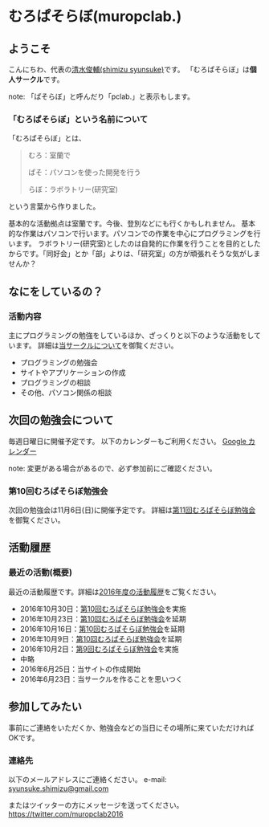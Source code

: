 # むろぱそらぼ(muropclab.)

## ようこそ
こんにちわ、代表の[清水俊輔(shimizu syunsuke)](md/member/001.shimizu.md)です。
「むろぱそらぼ」は**個人サークル**です。

note: 「ぱそらぼ」と呼んだり「pclab.」と表示もします。

### 「むろぱそらぼ」という名前について
「むろぱそらぼ」とは、

> むろ：室蘭で
>  
> ぱそ：パソコンを使った開発を行う
>  
> らぼ：ラボラトリー(研究室)

という言葉から作りました。

基本的な活動拠点は室蘭です。今後、登別などにも行くかもしれません。
基本的な作業はパソコンで行います。パソコンでの作業を中心にプログラミングを行います。
ラボラトリー(研究室)としたのは自発的に作業を行うことを目的としたからです。「同好会」とか「部」よりは、「研究室」の方が頑張れそうな気がしませんか？


## なにをしているの？

### 活動内容
主にプログラミングの勉強をしているほか、ざっくりと以下のような活動をしています。
詳細は[当サークルについて](md/about/circle.md)を御覧ください。

- プログラミングの勉強会
- サイトやアプリケーションの作成
- プログラミングの相談
- その他、パソコン関係の相談


## 次回の勉強会について
毎週日曜日に開催予定です。
以下のカレンダーもご利用ください。
[Google カレンダー](https://calendar.google.com/calendar/embed?src=7egkhmisj8a9greidbui7un3ng%40group.calendar.google.com&ctz=Asia/Tokyo)

note: 変更がある場合があるので、必ず参加前にご確認ください。

### 第10回むろぱそらぼ勉強会
次回の勉強会は11月6日(日)に開催予定です。
詳細は[第11回むろぱそらぼ勉強会](md/sitelog/2016/11/2016-11-06.md)を御覧ください。

## 活動履歴

### 最近の活動(概要)
最近の活動履歴です。詳細は[2016年度の活動履歴](md/sitelog/2016.md)をご覧ください。

- 2016年10月30日：[第10回むろぱそらぼ勉強会](md/sitelog/2016/10/2016-10-30.md)を実施
- 2016年10月23日：[第10回むろぱそらぼ勉強会](md/sitelog/2016/10/2016-10-30.md)を延期
- 2016年10月16日：[第10回むろぱそらぼ勉強会](md/sitelog/2016/10/2016-10-30.md)を延期
- 2016年10月9日：[第10回むろぱそらぼ勉強会](md/sitelog/2016/10/2016-10-30.md)を延期
- 2016年10月2日：[第9回むろぱそらぼ勉強会](md/sitelog/2016/10/2016-10-02.md)を実施
- 中略
- 2016年6月25日：当サイトの作成開始
- 2016年6月23日：当サークルを作ることを思いつく


## 参加してみたい
事前にご連絡をいただくか、勉強会などの当日にその場所に来ていただければOKです。

### 連絡先
以下のメールアドレスにご連絡ください。
e-mail: syunsuke.shimizu@gmail.com

またはツイッターの方にメッセージを送ってください。
https://twitter.com/muropclab2016
